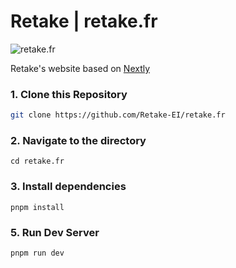 # Retake | retake.fr

![retake.fr](https://retake.fr/wp-content/uploads/2024/06/RETAKE3.png)

Retake's website based on [Nextly](https://github.com/surjithctly/nextly-template.git)

### 1\. Clone this Repository

```bash
git clone https://github.com/Retake-EI/retake.fr
```

### 2\. Navigate to the directory

```
cd retake.fr
```

### 3\. Install dependencies

```
pnpm install
```

### 5\. Run Dev Server

```
pnpm run dev
```